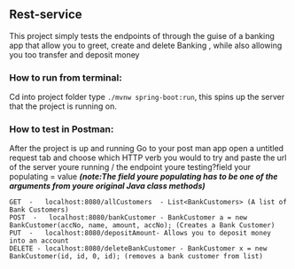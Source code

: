 ## Rest-service
This project simply tests the endpoints of through the guise of a banking app that allow you to greet, create and delete Banking 
, while also allowing you too transfer and deposit money

### How to run from terminal:
Cd into project folder
type `./mvnw spring-boot:run`, this spins up the server that the
project is running on.
### How to test in Postman:
After the project is up and running Go to your post man app open a untitled request tab and choose which HTTP verb 
you would to try and paste the url of the server youre running / the endpoint youre testing?field your populating = value ***(note:The field youre populating has to be one of the arguments from youre original Java class methods)***
```
GET  -   localhost:8080/allCustomers  - List<BankCustomers> (A list of Bank Customers)
POST  -   localhost:8080/bankCustomer - BankCustomer a = new BankCustomer(accNo, name, amount, accNo); (Creates a Bank Customer)
PUT  -   localhost:8080/depositAmount- Allows you to deposit money into an account
DELETE - localhost:8080/deleteBankCustomer - BankCustomer x = new BankCustomer(id, id, 0, id); (removes a bank customer from list)
```
